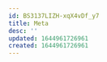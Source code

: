 ```yaml
---
id: BS3137LIZH-xqX4vDf_y7
title: Meta
desc: ''
updated: 1644961726961
created: 1644961726961
---
```


